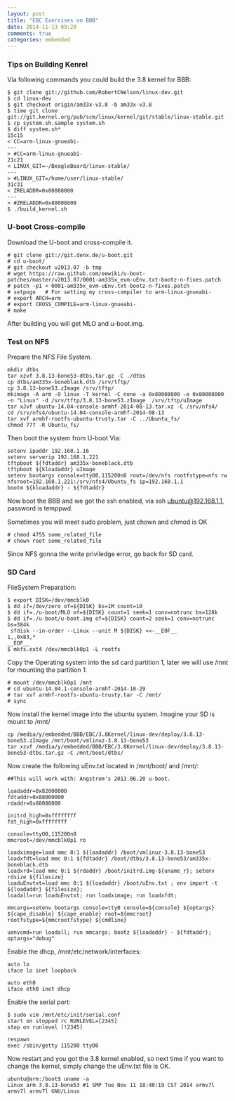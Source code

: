 ```yaml
---
layout: post
title: "EBC Exercises on BBB"
date: 2014-11-13 09:29
comments: true
categories: embedded
---
```

### Tips on Building Kenrel
Via following commands you could build the 3.8 kernel for BBB:    

```
$ git clone git://github.com/RobertCNelson/linux-dev.git
$ cd linux-dev
$ git checkout origin/am33x-v3.8 -b am33x-v3.8
$ time git clone git://git.kernel.org/pub/scm/linux/kernel/git/stable/linux-stable.git
$ cp system.sh.sample system.sh
$ diff system.sh*
15c15
< CC=arm-linux-gnueabi-
---
> #CC=arm-linux-gnueabi-
21c21
< LINUX_GIT=~/BeagleBoard/linux-stable/
---
> #LINUX_GIT=/home/user/linux-stable/
31c31
< ZRELADDR=0x80008000
---
> #ZRELADDR=0x80008000
$ ./build_kernel.sh

```
### U-boot Cross-compile
Download the U-boot and cross-compile it.    

```
# git clone git://git.denx.de/u-boot.git
# cd u-boot/
# git checkout v2013.07 -b tmp
# wget https://raw.github.com/eewiki/u-boot-patches/master/v2013.07/0001-am335x_evm-uEnv.txt-bootz-n-fixes.patch
# patch -p1 < 0001-am335x_evm-uEnv.txt-bootz-n-fixes.patch
# setpogo	# For setting my cross-compiler to arm-linux-gnueabi-
# export ARCH=arm
# export CROSS_COMPILE=arm-linux-gnueabi-
# make

```
After building you will get MLO and u-boot.img.     

### Test on NFS
Prepare the NFS File System.    

```
mkdir dtbs
tar xzvf 3.8.13-bone53-dtbs.tar.gz -C ./dtbs
cp dtbs/am335x-boneblack.dtb /srv/tftp/
cp 3.8.13-bone53.zImage /srv/tftp/
mkimage -A arm -O linux -T kernel -C none -a 0x80008000 -e 0x80008000 -n "Linux" -d /srv/tftp/3.8.13-bone53.zImage  /srv/tftp/uImage
tar xJvf ubuntu-14.04-console-armhf-2014-08-13.tar.xz -C /srv/nfs4/
cd /srv/nfs4/ubuntu-14.04-console-armhf-2014-08-13
tar xvf armhf-rootfs-ubuntu-trusty.tar -C ../Ubuntu_fs/
chmod 777 -R Ubuntu_fs/

```
Then boot the system from U-boot Via:     

```
setenv ipaddr 192.168.1.16
setenv serverip 192.168.1.221
tftpboot ${fdtaddr} am335x-boneblack.dtb
tftpboot ${kloadaddr} uImage
setenv bootargs console=ttyO0,115200n8 root=/dev/nfs rootfstype=nfs rw nfsroot=192.168.1.221:/srv/nfs4/Ubuntu_fs ip=192.168.1.1 
bootm ${kloadaddr} - ${fdtaddr}

```
Now boot the BBB and we got the ssh enabled, via ssh ubuntu@192.168.1.1, password is temppwd.    

Sometimes you will meet sudo problem, just chown and chmod is OK

```
# chmod 4755 some_related_file
# chown root some_related_file

```  
Since NFS gonna the write priviledge error, go back for SD card.     

### SD Card
FileSystem Preparation:    

```
$ export DISK=/dev/mmcblk0
$ dd if=/dev/zero of=${DISK} bs=1M count=10
$ dd if=./u-boot/MLO of=${DISK} count=1 seek=1 conv=notrunc bs=128k
$ dd if=./u-boot/u-boot.img of=${DISK} count=2 seek=1 conv=notrunc bs=384k
 sfdisk --in-order --Linux --unit M ${DISK} <<-__EOF__
1,,0x83,*
__EOF__
$ mkfs.ext4 /dev/mmcblk0p1 -L rootfs

```
Copy the Operating system into the sd card partition 1, later we will use /mnt for mounting the partition 1:    

```
# mount /dev/mmcblk0p1 /mnt
# cd ubuntu-14.04.1-console-armhf-2014-10-29
# tar xvf armhf-rootfs-ubuntu-trusty.tar -C /mnt/
# sync

```
Now install the kernel image into the ubuntu system. Imagine your SD is mount to /mnt/    

```
cp /media/y/embedded/BBB/EBC/3.8Kernel/linux-dev/deploy/3.8.13-bone53.zImage /mnt/boot/vmlinuz-3.8.13-bone53
tar xzvf /media/y/embedded/BBB/EBC/3.8Kernel/linux-dev/deploy/3.8.13-bone53-dtbs.tar.gz -C /mnt/boot/dtbs/

```
Now create the following uEnv.txt located in /mnt/boot/ and /mnt/:     

```
##This will work with: Angstrom's 2013.06.20 u-boot.
 
loadaddr=0x82000000
fdtaddr=0x88000000
rdaddr=0x88080000
 
initrd_high=0xffffffff
fdt_high=0xffffffff

console=ttyO0,115200n8
mmcroot=/dev/mmcblk0p1 ro
 
loadximage=load mmc 0:1 ${loadaddr} /boot/vmlinuz-3.8.13-bone53
loadxfdt=load mmc 0:1 ${fdtaddr} /boot/dtbs/3.8.13-bone53/am335x-boneblack.dtb
loadxrd=load mmc 0:1 ${rdaddr} /boot/initrd.img-${uname_r}; setenv rdsize ${filesize}
loaduEnvtxt=load mmc 0:1 ${loadaddr} /boot/uEnv.txt ; env import -t ${loadaddr} ${filesize};
loadall=run loaduEnvtxt; run loadximage; run loadxfdt;
 
mmcargs=setenv bootargs console=tty0 console=${console} ${optargs} ${cape_disable} ${cape_enable} root=${mmcroot} rootfstype=${mmcrootfstype} ${cmdline}
 
uenvcmd=run loadall; run mmcargs; bootz ${loadaddr} - ${fdtaddr};
optargs="debug"

```

Enable the dhcp, /mnt/etc/network/interfaces:    

```
auto lo
iface lo inet loopback
 
auto eth0
iface eth0 inet dhcp

```
Enable the serial port:    

```
$ sudo vim /mnt/etc/init/serial.conf
start on stopped rc RUNLEVEL=[2345]
stop on runlevel [!2345]
 
respawn
exec /sbin/getty 115200 ttyO0

```
Now restart and you got the 3.8 kernel enabled, so next time if you want to change the kernel, simply change the uEnv.txt file is OK.     

```
ubuntu@arm:/boot$ uname -a
Linux arm 3.8.13-bone53 #1 SMP Tue Nov 11 18:40:19 CST 2014 armv7l armv7l armv7l GNU/Linux

```

